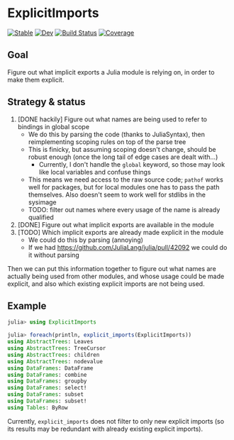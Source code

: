 # ExplicitImports

[![Stable](https://img.shields.io/badge/docs-stable-blue.svg)](https://ericphanson.github.io/ExplicitImports.jl/stable/)
[![Dev](https://img.shields.io/badge/docs-dev-blue.svg)](https://ericphanson.github.io/ExplicitImports.jl/dev/)
[![Build Status](https://github.com/ericphanson/ExplicitImports.jl/actions/workflows/CI.yml/badge.svg?branch=main)](https://github.com/ericphanson/ExplicitImports.jl/actions/workflows/CI.yml?query=branch%3Amain)
[![Coverage](https://codecov.io/gh/ericphanson/ExplicitImports.jl/branch/main/graph/badge.svg)](https://codecov.io/gh/ericphanson/ExplicitImports.jl)

## Goal

Figure out what implicit exports a Julia module is relying on, in order to make them explicit.

## Strategy & status

1. [DONE hackily] Figure out what names are being used to refer to bindings in global scope
    * We do this by parsing the code (thanks to JuliaSyntax), then reimplementing scoping rules on top of the parse tree
    * This is finicky, but assuming scoping doesn't change, should be robust enough (once the long tail of edge cases are dealt with...)
        * Currently, I don't handle the `global` keyword, so those may look like local variables and confuse things
    * This means we need access to the raw source code; `pathof` works well for packages, but for local modules one has to pass the path themselves. Also doesn't seem to work well for stdlibs in the sysimage
    * TODO: filter out names where every usage of the name is already qualified
2. [DONE] Figure out what implicit exports are available in the module
3. [TODO] Which implicit exports are already made explicit in the module
    * We could do this by parsing (annoying)
    * If we had <https://github.com/JuliaLang/julia/pull/42092> we could do it without parsing

Then we can put this information together to figure out what names are actually being used from other modules, and whose usage could be made explicit, and also which existing explicit imports are not being used.

## Example

```julia
julia> using ExplicitImports

julia> foreach(println, explicit_imports(ExplicitImports))
using AbstractTrees: Leaves
using AbstractTrees: TreeCursor
using AbstractTrees: children
using AbstractTrees: nodevalue
using DataFrames: DataFrame
using DataFrames: combine
using DataFrames: groupby
using DataFrames: select!
using DataFrames: subset
using DataFrames: subset!
using Tables: ByRow
```

Currently, `explicit_imports` does not filter to only new explicit imports (so its results may be redundant with already existing explicit imports).
